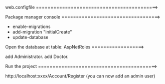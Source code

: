 
web.configfile ==========================================>

<connectionString>
  <add name="ClinicDB" connectionString="data source={{yourSQL}}; 
    initial catalog={{yourName}};
      Integrated Security=True" 
        providerName="System.Data.SqlClient" />
</connectionString>


Package manager console ==================================>

- enable-migrations
- add-migration "InitialCreate"
- update-database

Open the database at table: AspNetRoles ==================>

add Administrator. 
add Doctor.

Run the project  =========================================> 

http://localhost:xxxx/Account/Register 
(you can now add an admin user)
